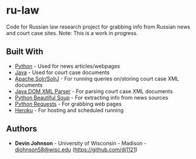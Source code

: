 # ru-law

Code for Russian law research project for grabbing info from Russian news and court case sites.
Note: This is a work in progress.

## Built With

* [Python](https://www.python.org/downloads/) - Used for news articles/webpages
* [Java](https://java.com/en/download/) - Used for court case documents
* [Apache Solr/SolrJ](http://lucene.apache.org/solr/) - For running queries on/storing court case XML documents
* [Java DOM XML Parser](https://docs.oracle.com/javase/tutorial/jaxp/dom/readingXML.html) - For parsing court case XML documents
* [Python Beautiful Soup](https://www.crummy.com/software/BeautifulSoup/) - For extracting info from news sources
* [Python Requests](http://docs.python-requests.org/en/master/) - For grabbing web pages
* [Heroku](https://www.heroku.com/) - For hosting and scheduled running

## Authors

* **Devin Johnson** - University of Wisconsin - Madison - djohnson58@wisc.edu (https://github.com/dj1121)
